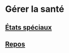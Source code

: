 
[][Items]

# Gérer la santé

<!--
[][LinkItem]

## [Dégâts et guérison](damage_healing_hd.md)
-->

[][LinkItem]

## [États spéciaux](conditions_hd.md)

[][LinkItem]

## [Repos](resting_hd.md)

[Items]: #
[Generic]: #
[LinkItem]: #

